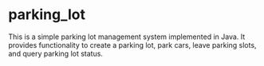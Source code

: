 # parking_lot
This is a simple parking lot management system implemented in Java. It provides functionality to create a parking lot, park cars, leave parking slots, and query parking lot status.
